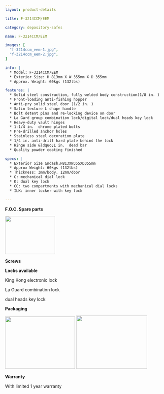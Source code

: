 ```yaml
---
layout: product-details

title: F-3214CCM/EEM

category: depository-safes

name: F-3214CCM/EEM

images: [
  "f-3214ccm_eem-1.jpg",
  "f-3214ccm_eem-2.jpg",
]

info: |
  * Model: F-3214CCM/EEM
  * Exterior Size: H 813mm X W 355mm X D 355mm
  * Approx. Weight: 60kgs (132lbs)

features: |
  * Solid steel construction, fully welded body construction(1/8 in. )
  * Front-loading anti-fishing hopper
  * Anti-pry solid steel door (1/2 in. )
  * Satin texture L shape handle
  * Bolt detent pins and re-locking device on door
  * La Gard group combination lock/digital lock/dual heads key lock
  * Heavy-duty vault hinges
  * 1-1/4 in.  chrome plated bolts
  * Pre-drilled anchor holes
  * Stainless steel decoration plate
  * 1/4 in. anti-drill hard plate behind the lock
  * Hinge side &ldquo;L in.  dead bar
  * Quality powder coating finished

specs: |
  * Exterior Size &ndash;H813XW355XD355mm
  * Approx Weight: 60kgs (132lbs)
  * Thickness: 3mm/body, 12mm/door
  * C: mechanical dial lock
  * K: dual key lock
  * CC: two compartments with mechanical dial locks
  * ILK: inner locker with key lock

---
```


**F.O.C. Spare parts**

<img alt="" src="{IMAGE_CDN}/f-3214ccm_eem-3.jpg" style="width: 162px; height: 124px;" />

**Screws**

**Locks available**

King Kong electronic lock

La Guard combination lock

dual heads key lock

**Packaging**

<img alt="" src="{IMAGE_CDN}/f-3214ccm_eem-4.jpg" style="width: 227px; height: 170px;" />

<img alt="" src="{IMAGE_CDN}/f-3214ccm_eem-5.jpg" style="width: 230px; height: 173px;" />

**Warranty**

With limited 1 year warranty
